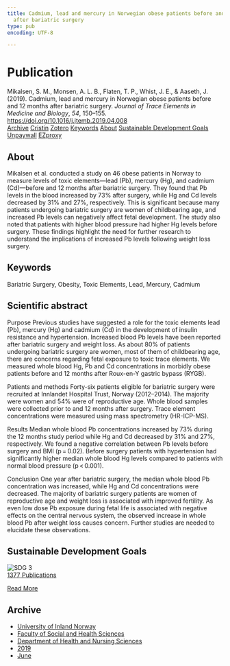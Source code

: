 ```yaml
---
title: Cadmium, lead and mercury in Norwegian obese patients before and 12 months
  after bariatric surgery
type: pub
encoding: UTF-8

---
```

<h1>Publication</h1>
<article id="csl-bib-container-2WU5KMU5" class="csl-bib-container">
  <div class="csl-bib-body"> <div class="csl-entry">Mikalsen, S. M., Monsen, A. L. B., Flaten, T. P., Whist, J. E., &#38; Aaseth, J. (2019). Cadmium, lead and mercury in Norwegian obese patients before and 12 months after bariatric surgery. <i>Journal of Trace Elements in Medicine and Biology</i>, <i>54</i>, 150–155. <a href="https://doi.org/10.1016/j.jtemb.2019.04.008">https://doi.org/10.1016/j.jtemb.2019.04.008</a></div> </div>
  <div class="csl-bib-buttons">
    <a href="#taxonomy-article-2WU5KMU5" alt="archive" class="csl-bib-button">Archive</a>
    <a href="https://app.cristin.no/results/show.jsf?id=1705706" alt="Cristin" class="csl-bib-button">Cristin</a>
    <a href="http://zotero.org/groups/5881554/items/2WU5KMU5" alt="Zotero" class="csl-bib-button">Zotero</a>
    <a href="#keywords-article-2WU5KMU5" alt="keywords" class="csl-bib-button">Keywords</a>
    <a href="#about-article-2WU5KMU5" alt="about_pub" class="csl-bib-button">About</a>
    <a href="#sdg-article-2WU5KMU5" alt="sdg" class="csl-bib-button">Sustainable Development Goals</a>
    <a href="https://doi.org/10.1016/j.jtemb.2019.04.008" alt="Unpaywall" class="csl-bib-button">Unpaywall</a>
    <a href="https://doi.org/10.1016/j.jtemb.2019.04.008" alt="EZproxy" class="csl-bib-button">EZproxy</a>
  </div>
  <div id="csl-bib-meta-container-2WU5KMU5"></div>
</article>
<div id="csl-bib-meta-2WU5KMU5" class="csl-bib-meta">
  <article id="about-article-2WU5KMU5" class="about_pub-article">
    <h1>About</h1>
    Mikalsen et al. conducted a study on 46 obese patients in Norway to measure levels of toxic elements—lead (Pb), mercury (Hg), and cadmium (Cd)—before and 12 months after bariatric surgery. They found that Pb levels in the blood increased by 73% after surgery, while Hg and Cd levels decreased by 31% and 27%, respectively. This is significant because many patients undergoing bariatric surgery are women of childbearing age, and increased Pb levels can negatively affect fetal development. The study also noted that patients with higher blood pressure had higher Hg levels before surgery. These findings highlight the need for further research to understand the implications of increased Pb levels following weight loss surgery.
  </article>
  <article id="keywords-article-2WU5KMU5" class="keywords-article">
    <h1>Keywords</h1>
    Bariatric Surgery, Obesity, Toxic Elements, Lead, Mercury, Cadmium
  </article>
  <article id="abstract-article-2WU5KMU5" class="abstract-article">
    <h1>Scientific abstract</h1>
    Purpose 
Previous studies have suggested a role for the toxic elements lead (Pb), mercury (Hg) and cadmium (Cd) in the development of insulin resistance and hypertension. Increased blood Pb levels have been reported after bariatric surgery and weight loss. As about 80% of patients undergoing bariatric surgery are women, most of them of childbearing age, there are concerns regarding fetal exposure to toxic trace elements. We measured whole blood Hg, Pb and Cd concentrations in morbidly obese patients before and 12 months after Roux-en-Y gastric bypass (RYGB). 
 
Patients and methods 
Forty-six patients eligible for bariatric surgery were recruited at Innlandet Hospital Trust, Norway (2012–2014). The majority were women and 54% were of reproductive age. Whole blood samples were collected prior to and 12 months after surgery. Trace element concentrations were measured using mass spectrometry (HR-ICP-MS). 
 
Results 
Median whole blood Pb concentrations increased by 73% during the 12 months study period while Hg and Cd decreased by 31% and 27%, respectively. We found a negative correlation between Pb levels before surgery and BMI (p = 0.02). Before surgery patients with hypertension had significantly higher median whole blood Hg levels compared to patients with normal blood pressure (p < 0.001). 
 
Conclusion 
One year after bariatric surgery, the median whole blood Pb concentration was increased, while Hg and Cd concentrations were decreased. The majority of bariatric surgery patients are women of reproductive age and weight loss is associated with improved fertility. As even low dose Pb exposure during fetal life is associated with negative effects on the central nervous system, the observed increase in whole blood Pb after weight loss causes concern. Further studies are needed to elucidate these observations.
  </article>
  <article id="sdg-article-2WU5KMU5" class="sdg-article">
    <h1>Sustainable Development Goals</h1>
    <div class="sdg-container"><div id="sdg3" class="sdg">
        <img src="{{< params subfolder >}}images/sdg/sdg03_en.png" class="image" alt="SDG 3">
        <div class="sdg-overlay">
          <a href="{{< params subfolder >}}en/archive/?sdg=3#archive" class="sdg-publication-count"><span>1377</span> Publications</a>
          <p><a href="https://sdgs.un.org/goals/goal3" class="sdg-read-more">Read More</a></p>
        </div>
      </div></div>
  </article>
  <article id="taxonomy-article-2WU5KMU5" class="taxonomy-article">
    <h1>Archive</h1>
    <ul>
      <li><a href="{{< params subfolder >}}en/archive/?key=3DCRN523">University of Inland Norway</a></li>
      <li><a href="{{< params subfolder >}}en/archive/?key=IDKFS3MX">Faculty of Social and Health Sciences</a></li>
      <li><a href="{{< params subfolder >}}en/archive/?key=GTV4ECMZ">Department of Health and Nursing Sciences</a></li>
      <li><a href="{{< params subfolder >}}en/archive/?key=E7THIEEM">2019</a></li>
      <li><a href="{{< params subfolder >}}en/archive/?key=R3IIEVI9">June</a></li>
    </ul>
  </article>
</div>

